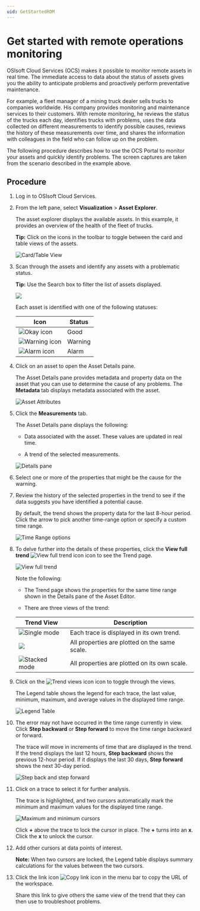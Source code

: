 ```yaml
---
uid: GetStartedROM
---
```


Get started with remote operations monitoring
=================================================

OSIsoft Cloud Services (OCS) makes it possible to monitor remote assets in real time. The immediate access to data about the status of assets gives you the ability to anticipate problems and proactively perform preventative maintenance.

For example, a fleet manager of a mining truck dealer sells trucks to companies worldwide. His company provides monitoring and maintenance services to their customers. With remote monitoring, he reviews the status of the trucks each day, identifies trucks with problems, uses the data collected on different measurements to identify possible causes, reviews the history of these measurements over time, and shares the information with colleagues in the field who can follow up on the problem.

The following procedure describes how to use the OCS Portal to monitor your assets and quickly identify problems. The screen captures are taken from the scenario described in the example above.

Procedure
---------

1. Log in to OSIsoft Cloud Services.

2. From the left pane, select **Visualization** > **Asset Explorer**. 
   
    The asset explorer displays the available assets. In this example, it provides an overview of the health of the fleet of trucks.

    **Tip:** Click on the icons in the toolbar to toggle between the card and table views of the assets.
    
    ![Card/Table View](images/AssetEditor_icons.png)

3. Scan through the assets and identify any assets with a problematic status.

    **Tip:** Use the Search box to filter the list of assets displayed.

    ![](images/Assets.png)

    Each asset is identified with one of the following statuses:

    | Icon   | Status  |
    | ------ | ------- |
    | ![Okay icon](images/okay-icon.png) | Good    |
    | ![Warning icon](images/warning-icon.png) | Warning |
    | ![Alarm icon](images/alarm-icon.png)    | Alarm |

4. Click on an asset to open the Asset Details pane.

    The Asset Details pane provides metadata and property data on the asset that you can use to determine the cause of any problems. The **Metadata** tab displays metadata associated with the asset.

    ![Asset Attributes](images/Metadata.png)

5. Click the **Measurements** tab.

    The Asset Details pane displays the following:
    
     - Data associated with the asset. These values are updated in real time.
    
     - A trend of the selected measurements.
    
    ![Details pane](images/Details_pane.png)

6. Select one or more of the properties that might be the cause for the warning.

7. Review the history of the selected properties in the trend to see if the data suggests you have identified a potential cause. 

    By default, the trend shows the property data for the last 8-hour period. Click the arrow to pick another time-range option or specify a custom time range.

    ![Time Range options](images/Time_Range_options.png)

8. To delve further into the details of these properties, click the **View full trend** ![View full trend icon](images/View_full_trend_icon.png) icon to see the Trend page.

    ![View full trend](images/trend-full-display.png)

    Note the following:

     - The Trend page shows the properties for the same time range shown in the Details pane of the Asset Editor.

     - There are three views of the trend:

      | Trend View                               | Description                                   |
      | ---------------------------------------- | --------------------------------------------- |
      | ![Single mode](images/Single_mode.png)   | Each trace is displayed in its own trend.     |
      | ![](images/Multiple_mode.png)            | All properties are plotted on the same scale. |
      | ![Stacked mode](images/Stacked_mode.png) | All properties are plotted on its own scale.  |

9. Click on the ![Trend views icon](images/trend-views-icon.png) icon to toggle through the views.

    The Legend table shows the legend for each trace, the last value, minimum, maximum, and average values in the displayed time range.

    ![Legend Table](images/Legend_Table_Med.png)
    
10. The error may not have occurred in the time range currently in view. Click **Step backward** or **Step forward** to move the time range backward or forward.

    The trace will move in increments of time that are displayed in the trend. If the trend displays the last 12 hours, **Step backward** shows the previous 12-hour period. If it displays the last 30 days, **Step forward** shows the next 30-day period.

    ![Step back and step forward](images/Step_back_forward.png)

11. Click on a trace to select it for further analysis.

    The trace is highlighted, and two cursors automatically mark the minimum and maximum values for the displayed time range.

    ![Maximum and minimum cursors](images/Max_min_cursors.png)

    Click **+** above the trace to lock the cursor in place. The **+** turns into an **x**. Click the **x** to unlock the cursor.

12. Add other cursors at data points of interest.

    **Note:** When two cursors are locked, the Legend table displays summary calculations for the values between the two cursors.

13. Click the link icon ![Copy link icon](images/share-icon.png) in the menu bar to copy the URL of the workspace.

    Share this link to give others the same view of the trend that they can then use to troubleshoot problems.
